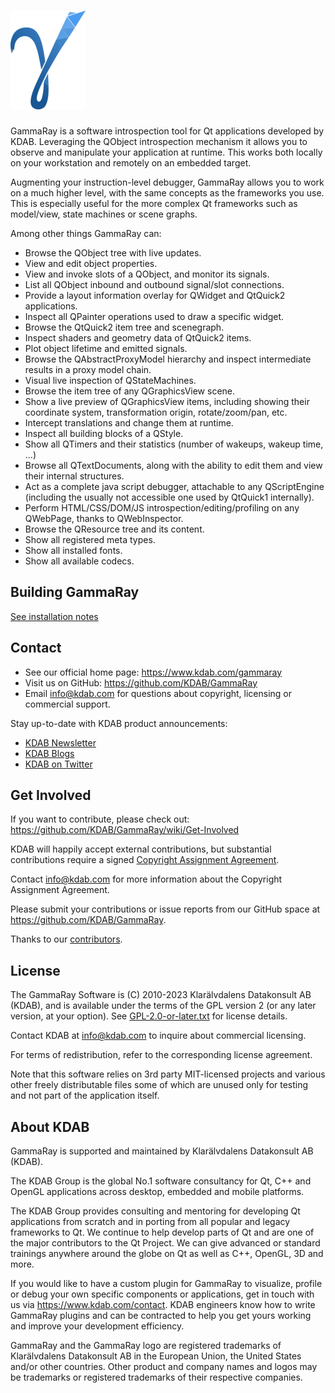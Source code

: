 # <a name="title"></a> [![Logo](ui/resources/gammaray/ui/light/pixmaps/GammaRay-logo-small.png)](https://www.kdab.com/gammaray)

GammaRay is a software introspection tool for Qt applications developed by KDAB.
Leveraging the QObject introspection mechanism it allows you to observe and
manipulate your application at runtime. This works both locally on your
workstation and remotely on an embedded target.

Augmenting your instruction-level debugger, GammaRay allows you to work on a
much higher level, with the same concepts as the frameworks you use. This is
especially useful for the more complex Qt frameworks such as model/view, state
machines or scene graphs.

Among other things GammaRay can:

* Browse the QObject tree with live updates.
* View and edit object properties.
* View and invoke slots of a QObject, and monitor its signals.
* List all QObject inbound and outbound signal/slot connections.
* Provide a layout information overlay for QWidget and QtQuick2 applications.
* Inspect all QPainter operations used to draw a specific widget.
* Browse the QtQuick2 item tree and scenegraph.
* Inspect shaders and geometry data of QtQuick2 items.
* Plot object lifetime and emitted signals.
* Browse the QAbstractProxyModel hierarchy and inspect intermediate results in a proxy model chain.
* Visual live inspection of QStateMachines.
* Browse the item tree of any QGraphicsView scene.
* Show a live preview of QGraphicsView items, including showing their coordinate system,
  transformation origin, rotate/zoom/pan, etc.
* Intercept translations and change them at runtime.
* Inspect all building blocks of a QStyle.
* Show all QTimers and their statistics (number of wakeups, wakeup time, ...)
* Browse all QTextDocuments, along with the ability to edit them and view their internal structures.
* Act as a complete java script debugger, attachable to any QScriptEngine
  (including the usually not accessible one used by QtQuick1 internally).
* Perform HTML/CSS/DOM/JS introspection/editing/profiling on any QWebPage, thanks to QWebInspector.
* Browse the QResource tree and its content.
* Show all registered meta types.
* Show all installed fonts.
* Show all available codecs.

## Building GammaRay

[See installation notes](INSTALL.md)

## Contact

* See our official home page: <https://www.kdab.com/gammaray>
* Visit us on GitHub: <https://github.com/KDAB/GammaRay>
* Email info@kdab.com for questions about copyright, licensing or commercial support.

Stay up-to-date with KDAB product announcements:

* [KDAB Newsletter](https://news.kdab.com)
* [KDAB Blogs](https://www.kdab.com/category/blogs)
* [KDAB on Twitter](https://twitter.com/KDABQt)

## Get Involved

If you want to contribute, please check out: <https://github.com/KDAB/GammaRay/wiki/Get-Involved>

KDAB will happily accept external contributions, but substantial contributions require
a signed [Copyright Assignment Agreement](docs/GammaRay-CopyrightAssignmentForm.pdf).

Contact info@kdab.com for more information about the Copyright Assignment Agreement.

Please submit your contributions or issue reports from our GitHub space at
<https://github.com/KDAB/GammaRay>.

Thanks to our [contributors](CONTRIBUTORS.txt).

## License

The GammaRay Software is (C) 2010-2023 Klarälvdalens Datakonsult AB (KDAB),
and is available under the terms of the GPL version 2 (or any later version,
at your option).  See [GPL-2.0-or-later.txt](LICENSES/GPL-2.0-or-later.txt)
for license details.

Contact KDAB at <info@kdab.com> to inquire about commercial licensing.

For terms of redistribution, refer to the corresponding license agreement.

Note that this software relies on 3rd party MIT-licensed projects
and various other freely distributable files some of which are
unused only for testing and not part of the application itself.

## About KDAB

GammaRay is supported and maintained by Klarälvdalens Datakonsult AB (KDAB).

The KDAB Group is the global No.1 software consultancy for Qt, C++ and
OpenGL applications across desktop, embedded and mobile platforms.

The KDAB Group provides consulting and mentoring for developing Qt applications
from scratch and in porting from all popular and legacy frameworks to Qt.
We continue to help develop parts of Qt and are one of the major contributors
to the Qt Project. We can give advanced or standard trainings anywhere
around the globe on Qt as well as C++, OpenGL, 3D and more.

If you would like to have a custom plugin for GammaRay to visualize, profile
or debug your own specific components or applications, get in touch with us
via <https://www.kdab.com/contact>.  KDAB engineers know how to write GammaRay
plugins and can be contracted to help you get yours working and improve your
development efficiency.

GammaRay and the GammaRay logo are registered trademarks of Klarälvdalens Datakonsult AB
in the European Union, the United States and/or other countries.  Other product and
company names and logos may be trademarks or registered trademarks of their respective companies.
